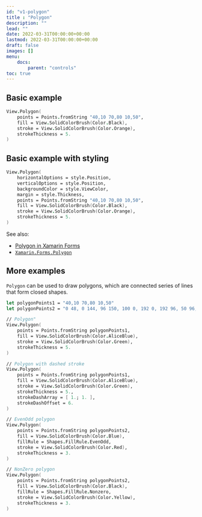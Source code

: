 ```yaml
---
id: "v1-polygon"
title : "Polygon"
description: ""
lead: ""
date: 2022-03-31T00:00:00+00:00
lastmod: 2022-03-31T00:00:00+00:00
draft: false
images: []
menu:
    docs:
        parent: "controls"
toc: true
---
```


## Basic example

```fs
View.Polygon(
    points = Points.fromString "40,10 70,80 10,50",
    fill = View.SolidColorBrush(Color.Black),
    stroke = View.SolidColorBrush(Color.Orange),
    strokeThickness = 5.
)
```

## Basic example with styling

```fs
View.Polygon(
    horizontalOptions = style.Position,
    verticalOptions = style.Position,
    backgroundColor = style.ViewColor,
    margin = style.Thickness,
    points = Points.fromString "40,10 70,80 10,50",
    fill = View.SolidColorBrush(Color.Black),
    stroke = View.SolidColorBrush(Color.Orange),
    strokeThickness = 5.
)
```

See also:

* [Polygon in Xamarin Forms](https://docs.microsoft.com/en-us/xamarin/xamarin-forms/user-interface/shapes/polygon)
* [`Xamarin.Forms.Polygon`](https://docs.microsoft.com/en-us/dotnet/api/Xamarin.Forms.Polygon)

## More examples

`Polygon` can be used to draw polygons, which are connected series of lines that form closed shapes.

```fs
let polygonPoints1 = "40,10 70,80 10,50"
let polygonPoints2 = "0 48, 0 144, 96 150, 100 0, 192 0, 192 96, 50 96, 48 192, 150 200 144 48"

// Polygon"
View.Polygon(
    points = Points.fromString polygonPoints1,
    fill = View.SolidColorBrush(Color.AliceBlue),
    stroke = View.SolidColorBrush(Color.Green),
    strokeThickness = 5.
)

// Polygon with dashed stroke
View.Polygon(
    points = Points.fromString polygonPoints1,
    fill = View.SolidColorBrush(Color.AliceBlue),
    stroke = View.SolidColorBrush(Color.Green),
    strokeThickness = 5.,
    strokeDashArray = [ 1.; 1. ],
    strokeDashOffset = 6.
)

// EvenOdd polygon
View.Polygon(
    points = Points.fromString polygonPoints2,
    fill = View.SolidColorBrush(Color.Blue),
    fillRule = Shapes.FillRule.EvenOdd,
    stroke = View.SolidColorBrush(Color.Red),
    strokeThickness = 3.
)

// NonZero polygon
View.Polygon(
    points = Points.fromString polygonPoints2,
    fill = View.SolidColorBrush(Color.Black),
    fillRule = Shapes.FillRule.Nonzero,
    stroke = View.SolidColorBrush(Color.Yellow),
    strokeThickness = 3.
)
```

